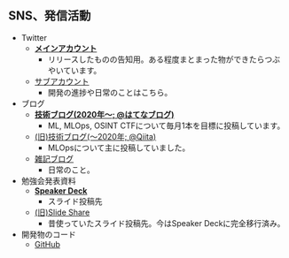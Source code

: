 ## SNS、発信活動
- Twitter
    - [**メインアカウント**](http://twitter.com/meow_noisy)
        - リリースしたものの告知用。ある程度まとまった物ができたらつぶやいています。
    - [サブアカウント](https://twitter.com/meow_ASEqS)
        - 開発の進捗や日常のことはこちら。
- ブログ
    - [**技術ブログ(2020年〜; @はてなブログ)**](https://meow-memow.hatenablog.com/)
        - ML, MLOps, OSINT CTFについて毎月1本を目標に投稿しています。
    - [(旧)技術ブログ(〜2020年; @Qiita)](https://qiita.com/meow_noisy)
        - MLOpsについて主に投稿していました。
    - [雑記ブログ](https://meow-noisy.hatenablog.com/)
        - 日常のこと。
- 勉強会発表資料
    - [**Speaker Deck**](https://speakerdeck.com/meow_noisy)
        - スライド投稿先
    - [(旧)Slide Share](https://www2.slideshare.net/meownoisy)
        - 昔使っていたスライド投稿先。今はSpeaker Deckに完全移行済み。
- 開発物のコード
    - [GitHub](https://github.com/meow-noisy)